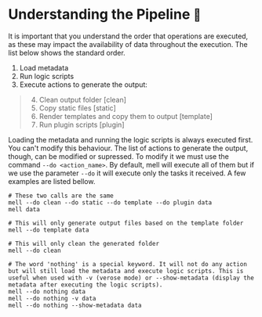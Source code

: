 
# Understanding the Pipeline <font size="5">📑</font>

It is important that you understand the order that operations are executed, as these may impact the availability of data throughout the execution. The list below shows the standard order.

1. Load metadata
1. Run logic scripts
1. Execute actions to generate the output:
>4. Clean output folder [clean]
>1. Copy static files [static]
>1. Render templates and copy them to output [template]
>1. Run plugin scripts [plugin]

Loading the metadata and running the logic scripts is always executed first. You can't modify this behaviour. The list of actions to generate the output, though, can be modified or supressed. To modify it we must use the command `--do <action_name>`. By default, mell will execute all of them but if we use the parameter `--do` it will execute only the tasks it received. A few examples are listed bellow.

```shell
# These two calls are the same
mell --do clean --do static --do template --do plugin data
mell data

# This will only generate output files based on the template folder
mell --do template data

# This will only clean the generated folder
mell --do clean

# The word 'nothing' is a special keyword. It will not do any action but will still load the metadata and execute logic scripts. This is useful when used with -v (verose mode) or --show-metadata (display the metadata after executing the logic scripts).
mell --do nothing data
mell --do nothing -v data
mell --do nothing --show-metadata data
```
